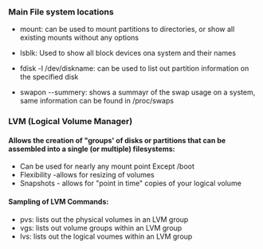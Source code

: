 ### Main File system locations
- mount: can be used to mount partitions to directories, or show all existing mounts without any options

- lsblk: Used to show all block devices ona system and their names

- fdisk -l /dev/diskname: can be used to list out partition information on the specified disk

- swapon --summery: shows a summayr of the swap usage on a system, same information can be found in /proc/swaps


### LVM (Logical Volume Manager)
#### Allows the creation of "groups' of disks or partitions that can be assembled into a single (or multiple) filesystems:
 - Can be used for nearly any mount point Except /boot
 - Flexibility -allows for resizing of volumes
 - Snapshots - allows for "point in time" copies of your logical volume
#### Sampling of LVM Commands:
 - pvs: lists out the physical volumes in an LVM group
 - vgs: lists out volume groups within an LVM group
 - lvs: lists out the logical voumes within an LVM group
